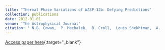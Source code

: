 ```yaml
---
title: "Thermal Phase Variations of WASP-12b: Defying Predictions"
collection: publications
date: 2012-01-01
venue: 'The Astrophysical Journal'
citation: ' N.B. Cowan,  P. Machalek,  B. Croll,  Louis Shekhtman,  A. Burrows,  D. Deming,  T. Greene,  J. Hora, &quot;Thermal Phase Variations of WASP-12b: Defying Predictions.&quot; The Astrophysical Journal, 2012.'
---
```

[Access paper here](https://iopscience.iop.org/article/10.1088/0004-637X/747/1/82/meta){:target="_blank"}
